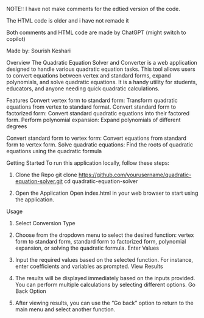 NOTE:: 
I have not make comments for the edtied version of the code.

The HTML code is older and i have not remade it

Both comments and HTML code are made by ChatGPT (might switch to copilot)

Made by: Sourish Keshari

Overview
The Quadratic Equation Solver and Converter is a web application designed to handle various quadratic equation tasks. This tool allows users to convert equations between vertex and standard forms, expand polynomials, and solve quadratic equations. It is a handy utility for students, educators, and anyone needing quick quadratic calculations.

Features
Convert vertex form to standard form: Transform quadratic equations from vertex to standard format.
Convert standard form to factorized form: Convert standard quadratic equations into their factored form.
Perform polynomial expansion: Expand polynomials of different degrees 

Convert standard form to vertex form: Convert equations from standard form to vertex form.
Solve quadratic equations: Find the roots of quadratic equations using the quadratic formula

Getting Started
To run this application locally, follow these steps:

1. Clone the Repo 
git clone https://github.com/yourusername/quadratic-equation-solver.git
cd quadratic-equation-solver

2.  Open the Application
Open index.html in your web browser to start using the application.

Usage
1. Select Conversion Type

2. Choose from the dropdown menu to select the desired function: vertex form to standard form, standard form to factorized form, polynomial expansion, or solving the quadratic formula.
Enter Values

3. Input the required values based on the selected function. For instance, enter coefficients and variables as prompted.
View Results

4. The results will be displayed immediately based on the inputs provided. You can perform multiple calculations by selecting different options.
Go Back Option

5. After viewing results, you can use the “Go back” option to return to the main menu and select another function.
